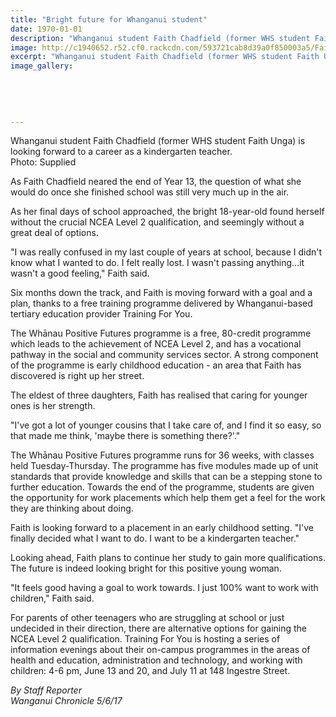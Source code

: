 ```yaml
---
title: "Bright future for Whanganui student"
date: 1970-01-01
description: "Whanganui student Faith Chadfield (former WHS student Faith Unga) is looking forward to a career as a kindergarten teacher..."
image: http://c1940652.r52.cf0.rackcdn.com/593721cab8d39a0f850003a5/Faith-Chadfield-(Unga)-ex-chron-5-June.jpg
excerpt: "Whanganui student Faith Chadfield (former WHS student Faith Unga) is looking forward to a career as a kindergarten teacher."
image_gallery:
    
    
    
    
    
---
```


<p><span>Whanganui student Faith Chadfield (former WHS student Faith Unga) is looking forward to a career as a kindergarten teacher. <br />Photo: Supplied</span></p>
<p>As Faith Chadfield neared the end of Year 13, the question of what she would do once she finished school was still very much up in the air.</p>
<p>As her final days of school approached, the bright 18-year-old found herself without the crucial NCEA Level 2 qualification, and seemingly without a great deal of options.</p>
<p>"I was really confused in my last couple of years at school, because I didn't know what I wanted to do. I felt really lost. I wasn't passing anything...it wasn't a good feeling," Faith said.</p>
<p>Six months down the track, and Faith is moving forward with a goal and a plan, thanks to a free training programme delivered by Whanganui-based tertiary education provider Training For You.</p>
<p>The Whānau Positive Futures programme is a free, 80-credit programme which leads to the achievement of NCEA Level 2, and has a vocational pathway in the social and community services sector. A strong component of the programme is early childhood education - an area that Faith has discovered is right up her street.</p>
<p>The eldest of three daughters, Faith has realised that caring for younger ones is her strength.</p>
<p>"I've got a lot of younger cousins that I take care of, and I find it so easy, so that made me think, 'maybe there is something there?'."</p>
<p>The Whānau Positive Futures programme runs for 36 weeks, with classes held Tuesday-Thursday. The programme has five modules made up of unit standards that provide knowledge and skills that can be a stepping stone to further education. Towards the end of the programme, students are given the opportunity for work placements which help them get a feel for the work they are thinking about doing.</p>
<p>Faith is looking forward to a placement in an early childhood setting. "I've finally decided what I want to do. I want to be a kindergarten teacher."</p>
<p>Looking ahead, Faith plans to continue her study to gain more qualifications. The future is indeed looking bright for this positive young woman.</p>
<p>"It feels good having a goal to work towards. I just 100% want to work with children," Faith said.</p>
<p>For parents of other teenagers who are struggling at school or just undecided in their direction, there are alternative options for gaining the NCEA Level 2 qualification. Training For You is hosting a series of information evenings about their on-campus programmes in the areas of health and education, administration and technology, and working with children: 4-6 pm, June 13 and 20, and July 11 at 148 Ingestre Street.</p>
<p class="clear syndicator"><em>By Staff Reporter</em><br /><em>Wanganui Chronicle 5/6/17</em></p>

